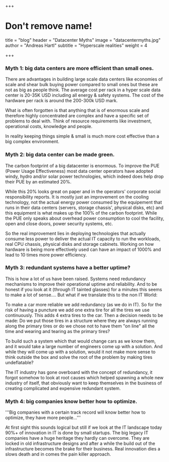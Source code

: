 +++
# Don't remove name!
title = "blog"
header = "Datacenter Myths"
image = "datacentermyths.jpg"
author = "Andreas Hartl"
subtitle = "Hyperscale realities"
weight = 4

+++

### Myth 1: big data centers are more efficient than small ones.

There are advantages in building large scale data centers like economies of scale and shear bulk buying power compared to small ones but these are not as big as people think. The average cost per rack in a hyper scale data center is 20-35K USD including all energy &amp; safety systems. The cost of the hardware per rack is around the 200-300k USD mark.

What is often forgotten is that anything that is of enormous scale and therefore highly concentrated are complex and have a specific set of problems to deal with. Think of resource requirements like investment, operational costs, knowledge and people.

In reality keeping things simple &amp; small is much more cost effective than a big complex environment. 

### Myth 2: big data center can be made green.

The carbon footprint of a big datacenter is enormous. To improve the PUE (Power Usage Effectiveness) most data center operators have adopted windy, hydro and/or solar power technologies, which indeed does help drop their PUE by an estimated 20%.

While this 20% looks great on paper and in the operators' corporate social responsibility reports. It is mostly just an improvement on the cooling technology, not the actual energy power consumed by the equipement that runs in their data centers (servers, storage chassis', physical disks, etc) and this equipment is what makes up the 100% of the carbon footprint. While the PUE only speaks about overhead power consumption to cool the facility, open and close doors, power security systems, etc.

So the real improvement lies in deploying technologies that actually consume less power to deliver the actual IT capacity to run the workloads, real CPU chassis, physical disks and storage cabinets. Working on how hardware is being more effectively used can have an impact of 1000% and lead to 10 times more power efficiency.

### Myth 3: redundant systems have a better uptime?

This is how a lot of us have been raised. Systems need redundancy mechanisms to improve their operational uptime and reliability. And to be honest if you look at it (through IT tainted glasses) for a minutes this seems to make a lot of sense…. But what if we translate this to the non IT World:

To make a car more reliable we add redundancy (as we do in IT). So for the risk of having a puncture we add one extra tire for all the tires we use continuously. This adds 4 extra tires to the car. Then a decision needs to be made: Do we put those tires in a structure where they are always running along the primary tires or do we chose not to have them "on line" all the time and wearing and tearing as the primary tires?

To build such a system which that would change cars as we know them, and it would take a large number of engineers come up with a solution. And while they will come up with a solution, would it not make more sense to think outside the box and solve the root of the problem by making tires undeflatable?

The IT industry has gone overboard  with the concept of redundancy, it forgot somehow to look  at root causes which helped spawning a whole new industry of itself, that obviously want to keep themselves in the business of creating complicated and expensive redundant system.

### Myth 4: big companies know better how to optimize.

'''Big companies with a certain track record will know better how to optimize, they have more people…'''

At first sight this sounds logical but still if we look at the IT landscape today 90%+ of innovation in IT is done by small startups. The big legacy IT companies have a huge heritage they hardly can overcome. They are locked in old infrastructure designs and after a while the build out of the infrastructure becomes the brake for their business. Real innovation dies a slows death and in comes the pain killer approach.

